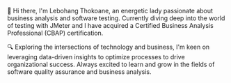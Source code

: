 👋 Hi there, I'm Lebohang Thokoane, an energetic lady passionate about business analysis and software testing. 
Currently diving deep into the world of testing with JMeter and I have acquired a Certified Business Analysis Professional (CBAP) certification.

🔍 Exploring the intersections of technology and business, I'm keen on leveraging data-driven insights to optimize processes to drive organizational success. 
Always excited to learn and grow in the fields of software quality assurance and business analysis.

<!---
LebohangT/LebohangT is a ✨ special ✨ repository because its `README.md` (this file) appears on your GitHub profile.
You can click the Preview link to take a look at your changes.
--->
